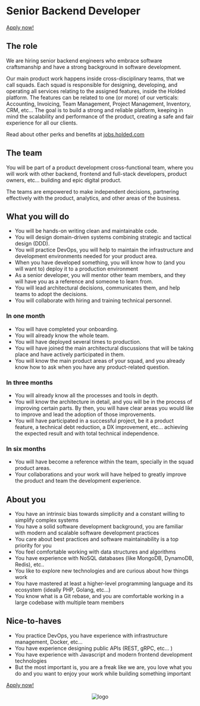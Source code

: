 # Senior Backend Developer

[Apply now!](https://jobs.holded.com/o/senior-backend-developer-product/c/new)

## The role

We are hiring senior backend engineers who embrace software craftsmanship and have a strong background in software
development.

Our main product work happens inside cross-disciplinary teams, that we call squads. Each squad is responsible for
designing, developing, and operating all services relating to the assigned features, inside the Holded platform. The
features can be related to one (or more) of our verticals: Accounting, Invoicing, Team Management, Project Management,
Inventory, CRM, etc... The goal is to build a strong and reliable platform, keeping in mind the scalability and
performance of the product, creating a safe and fair experience for all our clients.

Read about other perks and benefits at [jobs.holded.com](https://jobs.holded.com/)

## The team

You will be part of a product development cross-functional team, where you will work with other backend, frontend and
full-stack developers, product owners, etc... building and epic digital product.

The teams are empowered to make independent decisions, partnering effectively with the product, analytics, and other
areas of the business.

## What you will do

- You will be hands-on writing clean and maintainable code.
- You will design domain-driven systems combining strategic and tactical design (DDD).
- You will practice DevOps, you will help to maintain the infrastructure and development environments needed for your
  product area.
- When you have developed something, you will know how to (and you will want to) deploy it to a production environment
- As a senior developer, you will mentor other team members, and they will have you as a reference and someone to learn
  from.
- You will lead architectural decisions, communicates them, and help teams to adopt the decisions.
- You will collaborate with hiring and training technical personnel.

### In one month

- You will have completed your onboarding.
- You will already know the whole team.
- You will have deployed several times to production.
- You will have joined the main architectural discussions that will be taking place and have actively participated in
  them.
- You will know the main product areas of your squad, and you already know how to ask when you have any product-related
  question.

### In three months

- You will already know all the processes and tools in depth.
- You will know the architecture in detail, and you will be in the process of improving certain parts. By then, you will
  have clear areas you would like to improve and lead the adoption of those improvements.
- You will have participated in a successful project, be it a product feature, a technical debt reduction, a DX
  improvement, etc... achieving the expected result and with total technical independence.

### In six months

- You will have become a reference within the team, specially in the squad product areas.
- Your collaborations and your work will have helped to greatly improve the product and team the development experience.

## About you

- You have an intrinsic bias towards simplicity and a constant willing to simplify complex systems
- You have a solid software development background, you are familiar with modern and scalable software development
  practices
- You care about best practices and software maintainability is a top priority for you
- You feel comfortable working with data structures and algorithms
- You have experience with NoSQL databases (like MongoDB, DynamoDB, Redis), etc..
- You like to explore new technologies and are curious about how things work
- You have mastered at least a higher-level programming language and its ecosystem (ideally PHP, Golang, etc...)
- You know what is a Git rebase, and you are comfortable working in a large codebase with multiple team members

## Nice-to-haves

- You practice DevOps, you have experience with infrastructure management, Docker, etc...
- You have experience designing public APIs (REST, gRPC, etc... )
- You have experience with Javascript and modern frontend development technologies
- But the most important is, you are a freak like we are, you love what you do and you want to enjoy your work while
  building something important

[Apply now!](https://jobs.holded.com/o/senior-backend-developer-product/c/new)

<p align="center">
  <img src="https://europe-west1-holded-analytics-dev-208b.cloudfunctions.net/image_tracker/senior-backend-developer-product.png?id=senior-backend-developer-product.md" title="logo">
</p>
